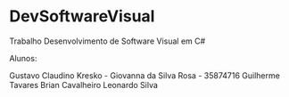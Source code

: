 # DevSoftwareVisual
Trabalho Desenvolvimento de Software Visual em C# 

Alunos:

Gustavo Claudino Kresko - 
Giovanna da Silva Rosa - 35874716
Guilherme Tavares
Brian Cavalheiro
Leonardo Silva
